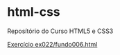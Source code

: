 # html-css
 Reposítório do Curso HTML5 e CSS3

 <a href="https://valeriobc.github.io/html-css/exercicios/ex022/fundo06.html">Exercício ex022/fundo006.html</a>
